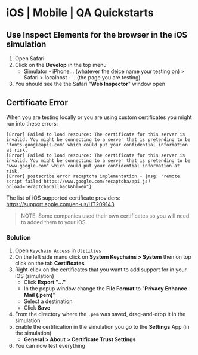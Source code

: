 # iOS | Mobile | QA Quickstarts

## Use Inspect Elements for the browser in the iOS simulation
1. Open Safari
2. Click on the **Develop** in the top menu
    - Simulator - iPhone... (whatever the deice name your testing on) > Safari > localhost - ...(the page you are testing)
3. You should see the the Safari "**Web Inspector**" window open

## Certificate Error
When you are testing locally or you are using custom certificates you might run into these errors: 
```
[Error] Failed to load resource: The certificate for this server is invalid. You might be connecting to a server that is pretending to be "fonts.googleapis.com" which could put your confidential information at risk.
[Error] Failed to load resource: The certificate for this server is invalid. You might be connecting to a server that is pretending to be "www.google.com" which could put your confidential information at risk.
[Error] postscribe error recaptcha implementation - {msg: "remote script failed https://www.google.com/recaptcha/api.js?onload=recaptchaCallback&hl=en"}
```

The list of iOS supported certificate providers: https://support.apple.com/en-us/HT209143

> NOTE: Some companies used their own certificates so you will need to added them to your iOS.

### Solution
1. Open `Keychain Access` in `Utilities`
2. On the left side manu click on **System Keychains > System** then on top click on the tab **Certificates**
3. Right-click on the certificates that you want to add support for in your iOS (simulation)
    - Click **Export "..."**
    - In the popup window change the **File Format** to "**Privacy Enhance Mail (.pem)**"
    - Select a destination
    - Click **Save**
4. From the directory where the `.pem` was saved, drag-and-drop it in the simulation
5. Enable the certification in the simulation you go to the **Settings** App (in the simulation)
    - **General > About > Certificate Trust Settings**
6. You can now test everything
